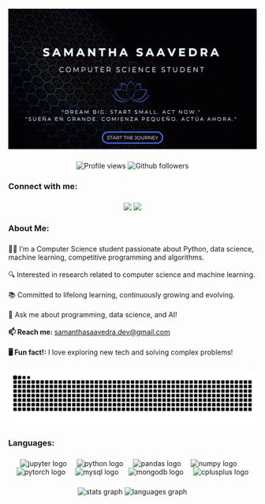 ![Header](images/profile.png)

###

<div align="center">
	<img src="https://komarev.com/ghpvc/?username=samanthasaavedra&color=blue&style=for-the-badge" alt="Profile views"/>
	<img src="https://img.shields.io/github/followers/samanthasaavedra?style=for-the-badge&logo=github&color=blue" alt="Github followers"/>  
</div>

###

<h3 align="left">Connect with me:</h3>

###

<div align="center">
  <a href="https://www.linkedin.com/in/saidavaas/" target="_blank"><img src="https://img.shields.io/badge/-LinkedIn-%230077B5?style=for-the-badge&logo=linkedin&logoColor=white" target="_blank"></a> 
  <a href="mailto:samanthasaavedra.dev@gmail.com"><img src="https://img.shields.io/badge/-Gmail-%23333?style=for-the-badge&logo=gmail&logoColor=white&color=red" target="_blank"></a>
</div>

###

<h3 align="left">About Me:</h3>

###

<p align="left">👩‍💻 I’m a Computer Science student passionate about Python, data science, machine learning, competitive programming and algorithms.<br><br>🔍 Interested in research related to computer science and machine learning.<br><br>📚 Committed to lifelong learning, continuously growing and evolving.<br><br>💬 Ask me about programming, data science, and AI!<br><br><b>📫 Reach me: </b><a href="mailto:samanthasaavedra.dev@gmail.com">samanthasaavedra.dev@gmail.com</a><br><br><b>🖥 Fun fact!:</b> I love exploring new tech and solving complex problems!</p>

###

<div align="center">
   <img src="https://raw.githubusercontent.com/SamanthaSaavedra/SamanthaSaavedra/output/snake.svg" alt="Snake animation" />
</div>

###

<h3 align="left">Languages:</h3>

###

<div align="center">
  <img src="https://cdn.jsdelivr.net/gh/devicons/devicon/icons/jupyter/jupyter-original.svg" height="40" alt="jupyter logo"  />
  <img width="12" />
  <img src="https://cdn.jsdelivr.net/gh/devicons/devicon/icons/python/python-original.svg" height="40" alt="python logo"  />
  <img width="12" />
  <img src="https://cdn.jsdelivr.net/gh/devicons/devicon/icons/pandas/pandas-original.svg" height="40" alt="pandas logo"  />
  <img width="12" />
  <img src="https://cdn.jsdelivr.net/gh/devicons/devicon/icons/numpy/numpy-original.svg" height="40" alt="numpy logo"  />
  <img width="12" />
  <img src="https://cdn.jsdelivr.net/gh/devicons/devicon/icons/pytorch/pytorch-original.svg" height="40" alt="pytorch logo"  />
  <img width="12" />
  <img src="https://cdn.jsdelivr.net/gh/devicons/devicon/icons/mysql/mysql-original.svg" height="40" alt="mysql logo"  />
  <img width="12" />
  <img src="https://cdn.jsdelivr.net/gh/devicons/devicon/icons/mongodb/mongodb-original.svg" height="40" alt="mongodb logo"  />
  <img width="12" />
  <img src="https://cdn.jsdelivr.net/gh/devicons/devicon/icons/cplusplus/cplusplus-original.svg" height="40" alt="cplusplus logo"  />
</div>

###

<div align="center">
  <img src="https://github-readme-stats.vercel.app/api?username=SamanthaSaavedra&hide_title=false&hide_rank=false&show_icons=true&include_all_commits=true&count_private=true&disable_animations=false&theme=dracula&locale=en&hide_border=false&order=1" height="150" alt="stats graph"  />
  <img src="https://github-readme-stats.vercel.app/api/top-langs?username=SamanthaSaavedra&locale=en&hide_title=false&layout=compact&card_width=320&langs_count=5&theme=dracula&hide_border=false&order=2" height="150" alt="languages graph"  />
</div>

###
